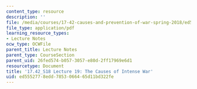 ```yaml
---
content_type: resource
description: ''
file: /media/courses/17-42-causes-and-prevention-of-war-spring-2018/ed5552778edd7853066465d11bd322fe_MIT17_42S18_lec19_IntenseWar.pdf
file_type: application/pdf
learning_resource_types:
- Lecture Notes
ocw_type: OCWFile
parent_title: Lecture Notes
parent_type: CourseSection
parent_uid: 26fed574-b057-3057-e80d-2ff17969e6d1
resourcetype: Document
title: '17.42_S18 Lecture 19: The Causes of Intense War'
uid: ed555277-8edd-7853-0664-65d11bd322fe
---
```

